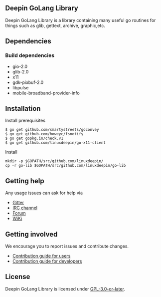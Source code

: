 ## Deepin GoLang Library

Deepin GoLang Library is a library containing many useful go routines for things such as glib, gettext, archive, graphic,etc.

## Dependencies


### Build dependencies

* gio-2.0
* glib-2.0
* x11
* gdk-pixbuf-2.0
* libpulse
* mobile-broadband-provider-info

## Installation

Install prerequisites

```
$ go get github.com/smartystreets/goconvey
$ go get github.com/howeyc/fsnotify
$ go get gopkg.in/check.v1
$ go get github.com/linuxdeepin/go-x11-client
```

Install

```
mkdir -p $GOPATH/src/github.com/linuxdeepin/
cp -r go-lib $GOPATH/src/github.com/linuxdeepin/go-lib
```

## Getting help

Any usage issues can ask for help via

* [Gitter](https://gitter.im/orgs/linuxdeepin/rooms)
* [IRC channel](https://webchat.freenode.net/?channels=deepin)
* [Forum](https://bbs.deepin.org/)
* [WiKi](http://wiki.deepin.org/)

## Getting involved

We encourage you to report issues and contribute changes.

* [Contribution guide for users](http://wiki.deepin.org/index.php?title=Contribution_Guidelines_for_Users)
* [Contribution guide for developers](http://wiki.deepin.org/index.php?title=Contribution_Guidelines_for_Developers)

## License

Deepin GoLang Library is licensed under [GPL-3.0-or-later](LICENSE).
